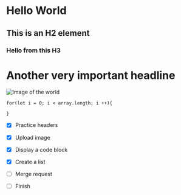 # Hello World
## This is an H2 element
### Hello from this H3
# Another very important headline

![Image of the world](https://freesvg.org/img/1285340336.png)

```
for(let i = 0; i < array.length; i ++){

}
```

- [x] Practice headers
- [x] Upload image
- [x] Display a code block
- [x] Create a list
- [ ] Merge request
- [ ] Finish

